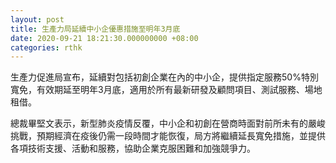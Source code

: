 ```yaml
---
layout: post
title: 生產力局延續中小企優惠措施至明年3月底
date: 2020-09-21 18:21:30.000000000 +08:00
categories: rthk
---
```


生產力促進局宣布，延續對包括初創企業在內的中小企，提供指定服務50%特別寬免，有效期延至明年3月底，適用於所有最新研發及顧問項目、測試服務、場地租借。

總裁畢堅文表示，新型肺炎疫情反覆，中小企和初創在營商時面對前所未有的嚴峻挑戰，預期經濟在疫後仍需一段時間才能恢復，局方將繼續延長寬免措施，並提供各項技術支援、活動和服務，協助企業克服困難和加強競爭力。

